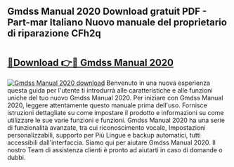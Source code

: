 ## Gmdss Manual 2020 Download gratuit PDF - Part-mar Italiano Nuovo manuale del proprietario di riparazione CFh2q

# <h2><a href="http://dfa5twr.blite.top/?on=Gmdss+Manual+2020">🔗Download 👉🔴 Gmdss Manual 2020</a></h2>

[![Gmdss Manual 2020 download](https://i.imgur.com/lujVjoI.png)](http://dfa5twr.blite.top/?on=Gmdss+Manual+2020)
Benvenuto in una nuova esperienza questa guida per l'utente ti introdurrà alle caratteristiche e alle funzioni uniche del tuo nuovo Gmdss Manual 2020. Per iniziare con Gmdss Manual 2020, leggere attentamente questo manuale prima dell'uso. Fornisce istruzioni dettagliate su come impostare il prodotto e informazioni su come utilizzare le sue varie funzioni e funzioni. Gmdss Manual 2020 ha una serie di funzionalità avanzate, tra cui riconoscimento vocale, Impostazioni personalizzabili, supporto per Più Lingue e backup automatici, tutti accessibili dall'interfaccia. Siamo qui per aiutare Gmdss Manual 2020. Il nostro Team di assistenza clienti è pronto ad aiutarti in caso di domande o dubbi.
